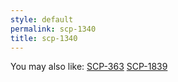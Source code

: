 ```yaml
---
style: default
permalink: scp-1340
title: scp-1340
---
```

You may also like:
[SCP-363](http://scp-wiki.net/scp-363)
[SCP-1839](http://scp-wiki.net/scp-1839)